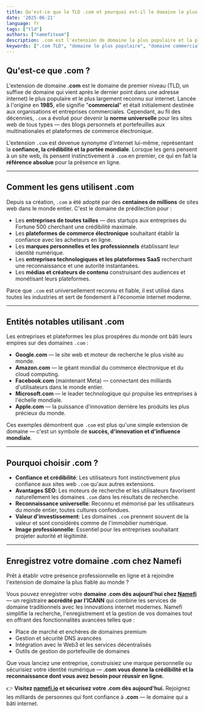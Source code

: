 ```yaml
---
title: Qu'est-ce que le TLD .com et pourquoi est-il le domaine le plus populaire ?
date: '2025-06-21'
language: fr
tags: ["tld"]
authors: ["namefiteam"]
description: .com est l'extension de domaine la plus populaire et la plus fiable au monde. Découvrez son histoire, ses avantages et pourquoi elle reste le premier choix des entreprises du monde entier.
keywords: [".com TLD", "domaine le plus populaire", "domaine commercial", "domaine de site web", "présence en ligne", "domaine e-commerce", "Namefi"]
---
```



## **Qu'est-ce que .com ?**

L'extension de domaine **.com** est le domaine de premier niveau (TLD, un suffixe de domaine qui vient après le dernier point dans une adresse internet) le plus populaire et le plus largement reconnu sur internet. Lancée à l'origine en **1985**, elle signifie "**commercial**" et était initialement destinée aux organisations et entreprises commerciales. Cependant, au fil des décennies, `.com` a évolué pour devenir la **norme universelle** pour les sites web de tous types — des blogs personnels et portefeuilles aux multinationales et plateformes de commerce électronique.

L'extension `.com` est devenue synonyme d'internet lui-même, représentant la **confiance, la crédibilité et la portée mondiale**. Lorsque les gens pensent à un site web, ils pensent instinctivement à `.com` en premier, ce qui en fait la **référence absolue** pour la présence en ligne.

---

## **Comment les gens utilisent .com**

Depuis sa création, `.com` a été adopté par des **centaines de millions** de sites web dans le monde entier. C'est le domaine de prédilection pour :

*   Les **entreprises de toutes tailles** — des startups aux entreprises du Fortune 500 cherchant une crédibilité maximale.
*   Les **plateformes de commerce électronique** souhaitant établir la confiance avec les acheteurs en ligne.
*   Les **marques personnelles et les professionnels** établissant leur identité numérique.
*   Les **entreprises technologiques et les plateformes SaaS** recherchant une reconnaissance et une autorité instantanées.
*   Les **médias et créateurs de contenu** construisant des audiences et monétisant leurs plateformes.

Parce que `.com` est universellement reconnu et fiable, il est utilisé dans toutes les industries et sert de fondement à l'économie internet moderne.

---

## **Entités notables utilisant .com**

Les entreprises et plateformes les plus prospères du monde ont bâti leurs empires sur des domaines `.com` :

*   **Google.com** — le site web et moteur de recherche le plus visité au monde.
*   **Amazon.com** — le géant mondial du commerce électronique et du cloud computing.
*   **Facebook.com** (maintenant Meta) — connectant des milliards d'utilisateurs dans le monde entier.
*   **Microsoft.com** — le leader technologique qui propulse les entreprises à l'échelle mondiale.
*   **Apple.com** — la puissance d'innovation derrière les produits les plus précieux du monde.

Ces exemples démontrent que `.com` est plus qu'une simple extension de domaine — c'est un symbole de **succès, d'innovation et d'influence mondiale**.

---

## **Pourquoi choisir .com ?**

*   **Confiance et crédibilité**: Les utilisateurs font instinctivement plus confiance aux sites web `.com` qu'aux autres extensions.
*   **Avantages SEO**: Les moteurs de recherche et les utilisateurs favorisent naturellement les domaines `.com` dans les résultats de recherche.
*   **Reconnaissance universelle**: Reconnu et mémorisé par les utilisateurs du monde entier, toutes cultures confondues.
*   **Valeur d'investissement**: Les domaines `.com` prennent souvent de la valeur et sont considérés comme de l'immobilier numérique.
*   **Image professionnelle**: Essentiel pour les entreprises souhaitant projeter autorité et légitimité.

---

## **Enregistrez votre domaine .com chez Namefi**

Prêt à établir votre présence professionnelle en ligne et à rejoindre l'extension de domaine la plus fiable au monde ?

Vous pouvez enregistrer votre **domaine .com dès aujourd'hui chez [Namefi](https://namefi.io)** — un registraire **accrédité par l'ICANN** qui combine les services de domaine traditionnels avec les innovations internet modernes. Namefi simplifie la recherche, l'enregistrement et la gestion de vos domaines tout en offrant des fonctionnalités avancées telles que :

*   Place de marché et enchères de domaines premium
*   Gestion et sécurité DNS avancées
*   Intégration avec le Web3 et les services décentralisés
*   Outils de gestion de portefeuille de domaines

Que vous lanciez une entreprise, construisiez une marque personnelle ou sécurisiez votre identité numérique — **.com vous donne la crédibilité et la reconnaissance dont vous avez besoin pour réussir en ligne.**

👉 **Visitez [namefi.io](https://namefi.io) et sécurisez votre .com dès aujourd'hui.**
Rejoignez les milliards de personnes qui font confiance à **.com** — le domaine qui a bâti internet.
